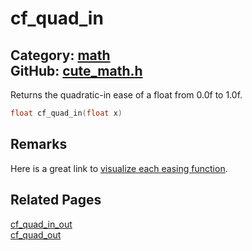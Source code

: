 [](../header.md ':include')

# cf_quad_in

Category: [math](/api_reference?id=math)  
GitHub: [cute_math.h](https://github.com/RandyGaul/cute_framework/blob/master/include/cute_math.h)  
---

Returns the quadratic-in ease of a float from 0.0f to 1.0f.

```cpp
float cf_quad_in(float x)
```

## Remarks

Here is a great link to [visualize each easing function](https://easings.net/).

## Related Pages

[cf_quad_in_out](/math/cf_quad_in_out.md)  
[cf_quad_out](/math/cf_quad_out.md)  
